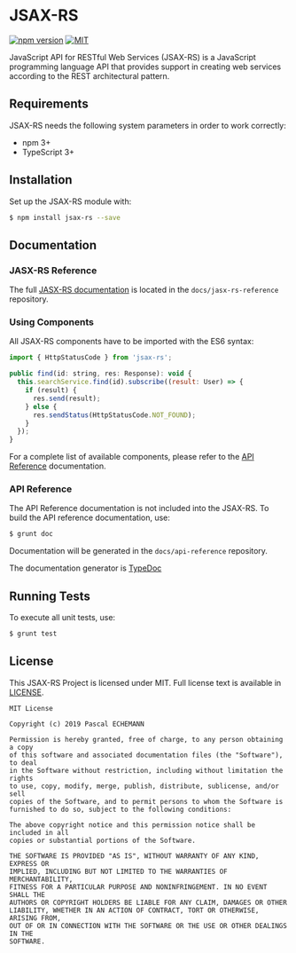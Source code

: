 # JSAX-RS

[![npm version](https://badge.fury.io/js/jsax-rs.svg)](https://www.npmjs.com/package/jsax-rs)
[![MIT](https://img.shields.io/github/license/mashape/apistatus.svg)](https://opensource.org/licenses/mit-license.php)

JavaScript API for RESTful Web Services (JSAX-RS) is a JavaScript programming language API that provides support in creating web services according to the REST architectural pattern.

## Requirements

JSAX-RS needs the following system parameters in order to work correctly:

- npm 3+
- TypeScript 3+

## Installation

Set up the JSAX-RS module with:

```bash
$ npm install jsax-rs --save
```

## Documentation

### JASX-RS Reference

The full [JASX-RS documentation](https://github.com/pechemann/jsax-rs/blob/master/docs/jasx-rs-reference/jsax-rs-reference.md) is located in the `docs/jasx-rs-reference` repository.

### Using Components

All JSAX-RS components have to be imported with the ES6 syntax:

```javascript
import { HttpStatusCode } from 'jsax-rs';

public find(id: string, res: Response): void {
  this.searchService.find(id).subscribe((result: User) => {
    if (result) {
      res.send(result);
    } else {
      res.sendStatus(HttpStatusCode.NOT_FOUND);
    }
  });
}
```

For a complete list of available components, please refer to the [API Reference](#api-reference) documentation.

### API Reference

The API Reference documentation is not included into the JSAX-RS. To build the API reference documentation, use:

```bash
$ grunt doc
```

Documentation will be generated in the `docs/api-reference` repository.

The documentation generator is [TypeDoc](http://typedoc.org/)

## Running Tests

To execute all unit tests, use:

```bash
$ grunt test
```

## License

This JSAX-RS Project is licensed under MIT. Full license text is available in [LICENSE](LICENSE).

```
MIT License

Copyright (c) 2019 Pascal ECHEMANN

Permission is hereby granted, free of charge, to any person obtaining a copy
of this software and associated documentation files (the "Software"), to deal
in the Software without restriction, including without limitation the rights
to use, copy, modify, merge, publish, distribute, sublicense, and/or sell
copies of the Software, and to permit persons to whom the Software is
furnished to do so, subject to the following conditions:

The above copyright notice and this permission notice shall be included in all
copies or substantial portions of the Software.

THE SOFTWARE IS PROVIDED "AS IS", WITHOUT WARRANTY OF ANY KIND, EXPRESS OR
IMPLIED, INCLUDING BUT NOT LIMITED TO THE WARRANTIES OF MERCHANTABILITY,
FITNESS FOR A PARTICULAR PURPOSE AND NONINFRINGEMENT. IN NO EVENT SHALL THE
AUTHORS OR COPYRIGHT HOLDERS BE LIABLE FOR ANY CLAIM, DAMAGES OR OTHER
LIABILITY, WHETHER IN AN ACTION OF CONTRACT, TORT OR OTHERWISE, ARISING FROM,
OUT OF OR IN CONNECTION WITH THE SOFTWARE OR THE USE OR OTHER DEALINGS IN THE
SOFTWARE.
```


[asteria-logo-url]: https://raw.githubusercontent.com/asteria-project/asteria/master/assets/logos/asteria-logo-264.png

